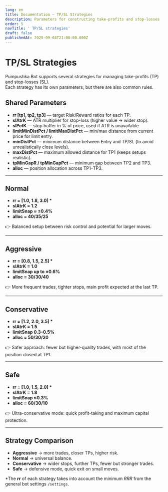 ```yaml
---
lang: en
title: Documentation — TP/SL Strategies
description: Parameters for constructing take-profits and stop-losses
order: 5
navTitle: ' TP/SL strategies'
draft: false
publishedAt: 2025-09-04T21:00:00.000Z
---
```


# TP/SL Strategies

Pumpushka Bot supports several strategies for managing take-profits (TP) and stop-losses (SL).\
Each strategy has its own parameters, but there are also common rules.

## Shared Parameters

* **rr \[tp1, tp2, tp3]** — target Risk/Reward ratios for each TP.
* **slAtrK** — ATR multiplier for stop-loss (higher value → wider stop).
* **slPctK** — stop buffer in % of price, used if ATR is unavailable.
* **limitMinDistPct / limitMaxDistPct** — min/max distance from current price for limit entry.
* **minDistPct** — minimum distance between Entry and TP/SL (to avoid unrealistically close levels).
* **maxDistPct** — maximum allowed distance for TP1 (keeps setups realistic).
* **tpMinGapR / tpMinGapPct** — minimum gap between TP2 and TP3.
* **alloc** — position allocation across TP1–TP3.

***

## Normal

* **rr = \[1.0, 1.8, 3.0] \***
* **slAtrK = 1.2**
* **limitSnap ≈ ±0.4%**
* **alloc = 40/35/25**

👉 Balanced setup between risk control and potential for larger moves.

***

## Aggressive

* **rr = \[0.8, 1.5, 2.5] \***
* **slAtrK = 1.0**
* **limitSnap up to ±0.6%**
* **alloc = 30/30/40**

👉 More frequent trades, tighter stops, main profit expected at the last TP.

***

## Conservative

* **rr = \[1.2, 2.0, 3.5] \***
* **slAtrK = 1.5**
* **limitSnap 0.3–0.5%**
* **alloc = 50/30/20**

👉 Safer approach: fewer but higher-quality trades, with most of the position closed at TP1.

***

## Safe

* **rr = \[1.0, 1.5, 2.0] \***
* **slAtrK = 1.8**
* **limitSnap ≤0.3%**
* **alloc = 60/30/10**

👉 Ultra-conservative mode: quick profit-taking and maximum capital protection.

***

## Strategy Comparison

* **Aggressive** → more trades, closer TPs, higher risk.
* **Normal** → universal balance.
* **Conservative** → wider stops, further TPs, fewer but stronger trades.
* **Safe** → defensive mode, quick exit on small moves.

\*The **rr** of each strategy takes into account the minimum *RRR* from the general bot settings `/settings`.
